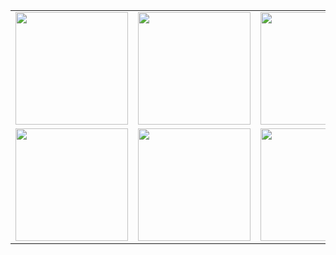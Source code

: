 


<table border="0">


 <tr>
    <td><img src="https://user-images.githubusercontent.com/79792586/209449061-b34cf675-e19c-4fea-9328-5897baaa3d57.jpg" width="180"></td>
    <td><img src="https://user-images.githubusercontent.com/79792586/209449065-1cc3e13f-1491-4bf6-af91-ece27ca7e653.jpg" width="180"></td>
     <td><img src="https://user-images.githubusercontent.com/79792586/227988133-9e7e2f41-f5fe-4427-8b6d-db2e2011072a.jpg" width="180"></td>
       <td><img src="https://user-images.githubusercontent.com/79792586/227987389-df24b822-9a87-4daf-b422-7502a1195b3c.jpg" width="180"></td>
       <td><img src="https://user-images.githubusercontent.com/79792586/227985975-1f73fe18-9a40-4871-90e3-f7c89615e103.jpg" width="180"></td>
       <td><img src="https://user-images.githubusercontent.com/79792586/227986219-4fc38c17-e635-4ddb-b564-08a6b0489901.jpg" width="180"></td>

      
  
       
 
  







 </tr>

  <tr>
    <td><img src="https://user-images.githubusercontent.com/79792586/227986609-92ae38fb-35e7-4bee-a73e-a0120f6f5f33.jpg" width="180"></td>
    <td><img src="https://user-images.githubusercontent.com/79792586/227986708-ce01faf8-0cf3-4c88-81ab-06525a200eb7.jpg" width="180"></td>
     <td><img src="https://user-images.githubusercontent.com/79792586/227986847-ed89a2d2-6d1f-41db-b7a7-d0d266b90a44.jpg" width="180"></td>
       <td><img src="https://user-images.githubusercontent.com/79792586/227987177-cc3aa18e-ce24-45c5-a926-8b9220c8d1e1.jpg" width="180"></td>
       <td><img src="https://user-images.githubusercontent.com/79792586/227987967-e23b3e9d-de60-4170-b571-ea7e0e6871a7.jpg" width="180"></td>
       <td><img src="https://user-images.githubusercontent.com/79792586/227987488-6a6c7e55-35d3-41b5-9d3f-b14baf072271.jpg" width="180"></td>

     
  
       
 
  



 </tr>

    

</table>
